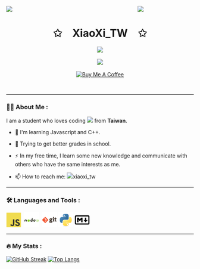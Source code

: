 <img align="left" src="https://user-images.githubusercontent.com/65187002/144930161-2f783401-8d27-4fdf-a2f7-cc0ba32f1f1f.gif" width="30%" style="display:inline;"><img align="right" src="https://user-images.githubusercontent.com/65187002/144930161-2f783401-8d27-4fdf-a2f7-cc0ba32f1f1f.gif" width="30%" style="display:inline;">
<br>
<p align="center">
    <h1 align="center">✩&emsp;XiaoXi_TW&emsp;✩</h1>
</p>
<p align="center">
    <img src="http://readme-typing-svg.herokuapp.com?font=Fira+Code&duration=3000&pause=500&center=true&width=280&height=50&lines=I+am+Jimmy;I+plays+Minecraft;Yoooooo;Subscribe+my+Channel;Join+my+DC+Server;print(%22Hello+World%22);Helloworld(%22print%22)">
</p>
<p align="center"><img src="https://media.giphy.com/media/M9gbBd9nbDrOTu1Mqx/giphy.gif" width="100"/></p>
<p align="center">
<a href="https://www.buymeacoffee.com/zed0" target="_blank"><img src="https://cdn.buymeacoffee.com/buttons/default-orange.png" alt="Buy Me A Coffee" height="41" width="174"></a>
</p>
<p align="center"><img src="https://komarev.com/ghpvc/?username=jimmy20180130&style=flat-square&color=blue" alt=""></p>

---

### :woman_technologist: About Me :
I am a student who loves coding <img src="https://media.giphy.com/media/WUlplcMpOCEmTGBtBW/giphy.gif" width="30"> from **Taiwan**.
- :telescope: I'm learning Javascript and C++.

- :seedling: Trying to get better grades in school.

- :zap: In my free time, I learn some new knowledge and communicate with others who have the same interests as me.

- :mailbox: How to reach me: <img src="https://assets-global.website-files.com/6257adef93867e50d84d30e2/636e0a69f118df70ad7828d4_icon_clyde_blurple_RGB.svg" width="15">xiaoxi_tw

---

### :hammer_and_wrench: Languages and Tools :

<div>
  <img src="https://github.com/devicons/devicon/blob/master/icons/javascript/javascript-original.svg" title="JavaScript" alt="JavaScript" width="40" height="40"/>&nbsp;
  <img src="https://github.com/devicons/devicon/blob/master/icons/nodejs/nodejs-original-wordmark.svg" title="NodeJS" alt="NodeJS" width="40" height="40"/>&nbsp;
  <img src="https://github.com/devicons/devicon/blob/master/icons/git/git-original-wordmark.svg" title="Git" **alt="Git" width="40" height="40"/>
  <img src="https://github.com/devicons/devicon/blob/master/icons/python/python-original.svg" title="Python" **alt="Python" width="40" height="40"/>
  <img src="https://github.com/devicons/devicon/blob/master/icons/markdown/markdown-original.svg" title="Markdown" **alt="Markdown" width="40" height="40"/>
</div>

---

### :fire: My Stats :

[![GitHub Streak](http://github-readme-streak-stats.herokuapp.com?user=jimmy20180130&theme=dark)](https://git.io/streak-stats)
[![Top Langs](https://github-readme-stats.vercel.app/api/top-langs/?username=jimmy20180130&layout=compact&theme=vision-friendly-dark)](https://github.com/anuraghazra/github-readme-stats)

<!--

- 🔭 I’m currently working on ...
- 🌱 I’m currently learning ...
- 👯 I’m looking to collaborate on ...
- 🤔 I’m looking for help with ...
- 💬 Ask me about ...
- 📫 How to reach me: ...
- 😄 Pronouns: ...
- ⚡ Fun fact: ...
-->
